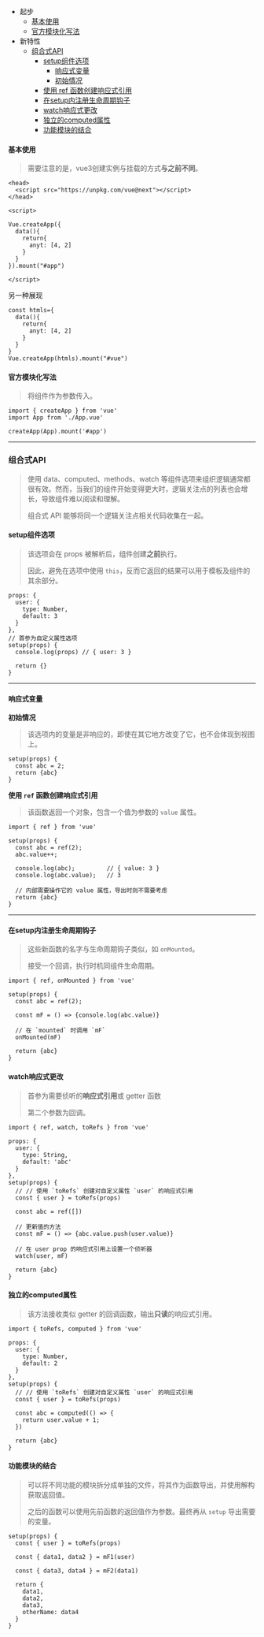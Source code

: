 - 起步
  + [基本使用](#基本使用)
  + [官方模块化写法](#官方模块化写法)
- 新特性
  + [组合式API](#组合式API)
    - [setup组件选项](#setup组件选项)
      + [响应式变量](#响应式变量)
      + [初始情况](#初始情况)
    - [使用 ref 函数创建响应式引用](#使用 ref 函数创建响应式引用)
    - [在setup内注册生命周期钩子](#在setup内注册生命周期钩子)
    - [watch响应式更改](#watch响应式更改)
    - [独立的computed属性](#独立的computed属性)
    - [功能模块的结合](#功能模块的结合)


#### 基本使用  
> 需要注意的是，vue3创建实例与挂载的方式**与之前不同**。  

```
<head>
  <script src="https://unpkg.com/vue@next"></script>
</head>

<script>

Vue.createApp({
  data(){
    return{
      anyt: [4, 2]
    }
  }
}).mount("#app")

</script>
```

另一种展现  
```
const htmls={
  data(){
    return{
      anyt: [4, 2]
    }
  }
}
Vue.createApp(htmls).mount("#vue")
```

#### 官方模块化写法
> 将组件作为参数传入。  
```
import { createApp } from 'vue'
import App from './App.vue'

createApp(App).mount('#app')
```

----

### 组合式API  
> 使用 data、computed、methods、watch 等组件选项来组织逻辑通常都很有效。然而，当我们的组件开始变得更大时，逻辑关注点的列表也会增长，导致组件难以阅读和理解。
> 
> 组合式 API 能够将同一个逻辑关注点相关代码收集在一起。  

#### setup组件选项  
> 该选项会在 props 被解析后，组件创建**之前**执行。    
> 
> 因此，避免在选项中使用 `this`，反而它返回的结果可以用于模板及组件的其余部分。  

```
props: {
  user: {
    type: Number,
    default: 3
  }
},
// 首参为自定义属性选项
setup(props) {
  console.log(props) // { user: 3 }
  
  return {}
}
```

----

#### 响应式变量

**初始情况**   
> 该选项内的变量是非响应的，即使在其它地方改变了它，也不会体现到视图上。  
```
setup(props) {
  const abc = 2;
  return {abc} 
}
```

**使用 `ref` 函数创建响应式引用**    
> 该函数返回一个对象，包含一个值为参数的 `value` 属性。  
```
import { ref } from 'vue'

setup(props) {
  const abc = ref(2);  
  abc.value++;
  
  console.log(abc);         // { value: 3 }
  console.log(abc.value);   // 3

  // 内部需要操作它的 value 属性，导出时则不需要考虑
  return {abc} 
}
```

----

#### 在setup内注册生命周期钩子
> 这些新函数的名字与生命周期钩子类似，如 `onMounted`。  
> 
> 接受一个回调，执行时机同组件生命周期。  

```
import { ref, onMounted } from 'vue'

setup(props) {
  const abc = ref(2);  

  const mF = () => {console.log(abc.value)}
 
  // 在 `mounted` 时调用 `mF`
  onMounted(mF)

  return {abc} 
}
```

#### watch响应式更改  
> 首参为需要侦听的**响应式引用**或 getter 函数  
> 
> 第二个参数为回调。  

```
import { ref, watch, toRefs } from 'vue'

props: {
  user: {
    type: String,
    default: 'abc'
  } 
},
setup(props) {
  // // 使用 `toRefs` 创建对自定义属性 `user` 的响应式引用
  const { user } = toRefs(props)
  
  const abc = ref([])
  
  // 更新值的方法
  const mF = () => {abc.value.push(user.value)}
  
  // 在 user prop 的响应式引用上设置一个侦听器
  watch(user, mF)
  
  return {abc}
}
```

#### 独立的computed属性  
> 该方法接收类似 getter 的回调函数，输出**只读**的响应式引用。  

```
import { toRefs, computed } from 'vue'

props: {
  user: {
    type: Number,
    default: 2
  } 
},
setup(props) {
  // // 使用 `toRefs` 创建对自定义属性 `user` 的响应式引用
  const { user } = toRefs(props)
  
  const abc = computed(() => {
    return user.value + 1;
  })
  
  return {abc}
}
```

#### 功能模块的结合  
> 可以将不同功能的模块拆分成单独的文件，将其作为函数导出，并使用解构获取返回值。  
> 
> 之后的函数可以使用先前函数的返回值作为参数。最终再从 `setup` 导出需要的变量。  

```
setup(props) {
  const { user } = toRefs(props)

  const { data1, data2 } = mF1(user)

  const { data3, data4 } = mF2(data1)

  return {
    data1,
    data2,
    data3,
    otherName: data4
  }
}
```

















